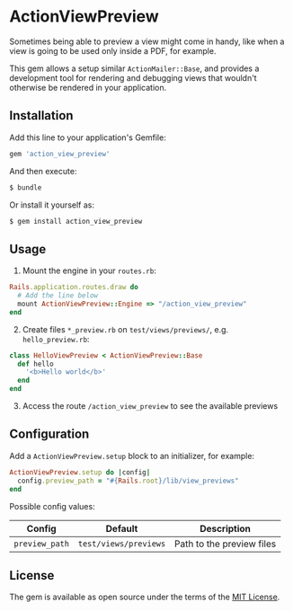 # ActionViewPreview
Sometimes being able to preview a view might come in handy, like when a view is going to be used only inside a PDF, for example.

This gem allows a setup similar `ActionMailer::Base`, and provides a development tool for rendering and debugging views that wouldn't otherwise be rendered in your application.

## Installation
Add this line to your application's Gemfile:

```ruby
gem 'action_view_preview'
```

And then execute:
```bash
$ bundle
```

Or install it yourself as:
```bash
$ gem install action_view_preview
```

## Usage
1. Mount the engine in your `routes.rb`:

```ruby
Rails.application.routes.draw do
  # Add the line below
  mount ActionViewPreview::Engine => "/action_view_preview"
end
```

2. Create files `*_preview.rb` on `test/views/previews/`, e.g. `hello_preview.rb`:

```ruby
class HelloViewPreview < ActionViewPreview::Base
  def hello
    '<b>Hello world</b>'
  end
end
```

3. Access the route `/action_view_preview` to see the available previews

## Configuration

Add a `ActionViewPreview.setup` block to an initializer, for example:

```ruby
ActionViewPreview.setup do |config|
  config.preview_path = "#{Rails.root}/lib/view_previews"
end
```

Possible config values:

| Config | Default | Description |
| - | - | - |
| `preview_path` | `test/views/previews` | Path to the preview files |

## License
The gem is available as open source under the terms of the [MIT License](https://opensource.org/licenses/MIT).
